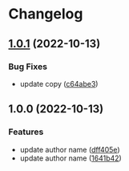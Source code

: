 # Changelog

## [1.0.1](https://github.com/peterfoeng/web/compare/v1.0.0...v1.0.1) (2022-10-13)


### Bug Fixes

* update copy ([c64abe3](https://github.com/peterfoeng/web/commit/c64abe3a6e3d29467d48b96cdc6cc3a741da0c74))

## 1.0.0 (2022-10-13)


### Features

* update author name ([dff405e](https://github.com/peterfoeng/web/commit/dff405e5e77d2a478f2d4c29570a6718f896fbee))
* update author name ([1641b42](https://github.com/peterfoeng/web/commit/1641b42abb89fdcc65882262ca1481246aa3e493))
